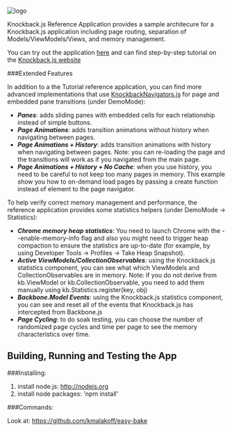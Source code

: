 ![logo](https://github.com/kmalakoff/knockback-reference-app/raw/master/media/logo.png)

Knockback.js Reference Application provides a sample architecure for a Knockback.js application including page routing, separation of Models/ViewModels/Views, and memory management.

You can try out the application [here](kmalakoff.github.com/knockback-reference-app) and can find step-by-step tutorial on the [Knockback.js website](http://kmalakoff.github.com/knockback/app_knockback_reference.html)

###Extended Features

In addition to a the Tutorial reference application, you can find more advanced implementations that use [KnockbackNavigators.js](https://github.com/kmalakoff/knockback-navigators) for page and embedded pane transitions (under DemoMode):

* ***Panes***: adds sliding panes with embedded cells for each relationship instead of simple buttons.
* ***Page Animations***: adds transition animations without history when navigating between pages.
* ***Page Animations + History***: adds transition animations with history when navigating between pages. Note: you can re-loading the page and the transitions will work as if you navigated from the main page.
* ***Page Animations + History + No Cache***: when you use history, you need to be careful to not keep too many pages in memory. This example show you how to on-demand load pages by passing a create function instead of element to the page navigator.

To help verify correct memory management and performance, the reference application provides some statistics helpers (under DemoMode -> Statistics):

* ***Chrome memory heap statistics***: You need to launch Chrome with the --enable-memory-info flag and also you might need to trigger heap compaction to ensure the statistics are up-to-date (for example, by using Developer Tools -> Profiles -> Take Heap Snapshot).
* ***Active ViewModels/CollectionObservables***: using the Knockback.js statistics component, you can see what which ViewModels and CollectionObservables are in memory. Note: if you do not derive from kb.ViewModel or kb.CollectionObservable, you need to add them manually using kb.Statistics.register(key, obj)
* ***Backbone.Model Events***: using the Knockback.js statistics component, you can see and reset all of the events that Knockback.js has intercepted from Backbone.js
* ***Page Cycling***: to do soak testing, you can choose the number of randomized page cycles and time per page to see the memory characteristics over time.


Building, Running and Testing the App
-----------------------

###Installing:

1. install node.js: http://nodejs.org
2. install node packages: 'npm install'

###Commands:

Look at: https://github.com/kmalakoff/easy-bake
